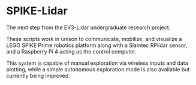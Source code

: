 # SPIKE-Lidar
The next step from the EV3-Lidar undergraduate research project. 

These scripts work in unison to communicate, mobilize, and visualize a LEGO SPIKE Prime robotics platform along with a Slamtec RPlidar sensor, and a Raspberry Pi 4 acting as the control computer. 

This system is capable of manual exploration via wireless inputs and data plotting, while a simple autonomous exploration mode is also available but currently being improved. 
